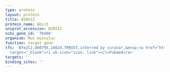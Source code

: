 ```yaml
---
type: protein
layout: protein
title: B2RX12
protein_name: Abcc3
uniprot_accession: B2RX12
ncbi_gene_id: '76408'
organism: Mus musculus
function: target gene
tfs: 'Nfe2l2,Q60795,18024,TRRUST,inferred by curator,&ensp;<a href="https://www.ncbi.nlm.nih.gov/pubmed/?term=17668877%5Buid%5D"
  target="_blank"><i uk-icon="icon: link"></i>Pubmed</a>'
targets: ''
binding_sites: ''
---
```

